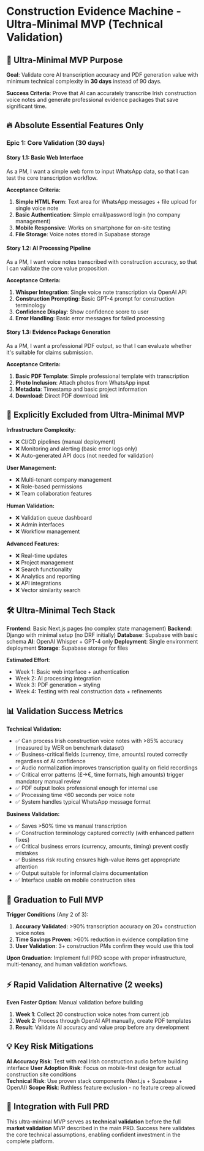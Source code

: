 # Construction Evidence Machine - Ultra-Minimal MVP (Technical Validation)

## 🎯 Ultra-Minimal MVP Purpose

**Goal**: Validate core AI transcription accuracy and PDF generation value with minimum technical complexity in **30 days** instead of 90 days.

**Success Criteria**: Prove that AI can accurately transcribe Irish construction voice notes and generate professional evidence packages that save significant time.

## 🔥 Absolute Essential Features Only

### **Epic 1: Core Validation (30 days)**

#### **Story 1.1: Basic Web Interface**
As a PM,
I want a simple web form to input WhatsApp data,
so that I can test the core transcription workflow.

**Acceptance Criteria:**
1. **Simple HTML Form**: Text area for WhatsApp messages + file upload for single voice note
2. **Basic Authentication**: Simple email/password login (no company management)
3. **Mobile Responsive**: Works on smartphone for on-site testing
4. **File Storage**: Voice notes stored in Supabase storage

#### **Story 1.2: AI Processing Pipeline**
As a PM,
I want voice notes transcribed with construction accuracy,
so that I can validate the core value proposition.

**Acceptance Criteria:**
1. **Whisper Integration**: Single voice note transcription via OpenAI API
2. **Construction Prompting**: Basic GPT-4 prompt for construction terminology
3. **Confidence Display**: Show confidence score to user
4. **Error Handling**: Basic error messages for failed processing

#### **Story 1.3: Evidence Package Generation**
As a PM,
I want a professional PDF output,
so that I can evaluate whether it's suitable for claims submission.

**Acceptance Criteria:**
1. **Basic PDF Template**: Simple professional template with transcription
2. **Photo Inclusion**: Attach photos from WhatsApp input
3. **Metadata**: Timestamp and basic project information
4. **Download**: Direct PDF download link

## 🚫 Explicitly Excluded from Ultra-Minimal MVP

**Infrastructure Complexity:**
- ❌ CI/CD pipelines (manual deployment)
- ❌ Monitoring and alerting (basic error logs only)
- ❌ Auto-generated API docs (not needed for validation)

**User Management:**
- ❌ Multi-tenant company management
- ❌ Role-based permissions
- ❌ Team collaboration features

**Human Validation:**
- ❌ Validation queue dashboard
- ❌ Admin interfaces
- ❌ Workflow management

**Advanced Features:**
- ❌ Real-time updates
- ❌ Project management
- ❌ Search functionality
- ❌ Analytics and reporting
- ❌ API integrations
- ❌ Vector similarity search

## 🛠 Ultra-Minimal Tech Stack

**Frontend**: Basic Next.js pages (no complex state management)
**Backend**: Django with minimal setup (no DRF initially)
**Database**: Supabase with basic schema
**AI**: OpenAI Whisper + GPT-4 only
**Deployment**: Single environment deployment
**Storage**: Supabase storage for files

**Estimated Effort**: 
- Week 1: Basic web interface + authentication
- Week 2: AI processing integration
- Week 3: PDF generation + styling
- Week 4: Testing with real construction data + refinements

## 📊 Validation Success Metrics

**Technical Validation:**
- ✅ Can process Irish construction voice notes with >85% accuracy (measured by WER on benchmark dataset)
- ✅ Business-critical fields (currency, time, amounts) routed correctly regardless of AI confidence
- ✅ Audio normalization improves transcription quality on field recordings
- ✅ Critical error patterns (£→€, time formats, high amounts) trigger mandatory manual review
- ✅ PDF output looks professional enough for internal use
- ✅ Processing time <60 seconds per voice note
- ✅ System handles typical WhatsApp message format

**Business Validation:**
- ✅ Saves >50% time vs manual transcription
- ✅ Construction terminology captured correctly (with enhanced pattern fixes)
- ✅ Critical business errors (currency, amounts, timing) prevent costly mistakes
- ✅ Business risk routing ensures high-value items get appropriate attention
- ✅ Output suitable for informal claims documentation
- ✅ Interface usable on mobile construction sites

## 🚀 Graduation to Full MVP

**Trigger Conditions** (Any 2 of 3):
1. **Accuracy Validated**: >90% transcription accuracy on 20+ construction voice notes
2. **Time Savings Proven**: >60% reduction in evidence compilation time
3. **User Validation**: 3+ construction PMs confirm they would use this tool

**Upon Graduation**: Implement full PRD scope with proper infrastructure, multi-tenancy, and human validation workflows.

## ⚡ Rapid Validation Alternative (2 weeks)

**Even Faster Option**: Manual validation before building
1. **Week 1**: Collect 20 construction voice notes from current job
2. **Week 2**: Process through OpenAI API manually, create PDF templates
3. **Result**: Validate AI accuracy and value prop before any development

## 💡 Key Risk Mitigations

**AI Accuracy Risk**: Test with real Irish construction audio before building interface
**User Adoption Risk**: Focus on mobile-first design for actual construction site conditions  
**Technical Risk**: Use proven stack components (Next.js + Supabase + OpenAI)
**Scope Risk**: Ruthless feature exclusion - no feature creep allowed

## 🔄 Integration with Full PRD

This ultra-minimal MVP serves as **technical validation** before the full **market validation** MVP described in the main PRD. Success here validates the core technical assumptions, enabling confident investment in the complete platform.